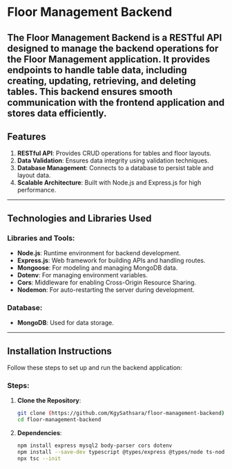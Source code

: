# Floor Management Backend

The **Floor Management Backend** is a RESTful API designed to manage the backend operations for the Floor Management application. It provides endpoints to handle table data, including creating, updating, retrieving, and deleting tables. This backend ensures smooth communication with the frontend application and stores data efficiently.
---

## Features
1. **RESTful API**: Provides CRUD operations for tables and floor layouts.
2. **Data Validation**: Ensures data integrity using validation techniques.
3. **Database Management**: Connects to a database to persist table and layout data.
4. **Scalable Architecture**: Built with Node.js and Express.js for high performance.
---

## Technologies and Libraries Used

### **Libraries and Tools**:
- **Node.js**: Runtime environment for backend development.
- **Express.js**: Web framework for building APIs and handling routes.
- **Mongoose**: For modeling and managing MongoDB data.
- **Dotenv**: For managing environment variables.
- **Cors**: Middleware for enabling Cross-Origin Resource Sharing.
- **Nodemon**: For auto-restarting the server during development.

### **Database**:
- **MongoDB**: Used for data storage.
---

## Installation Instructions

Follow these steps to set up and run the backend application:

### Steps:
1. **Clone the Repository**:
   ```bash
   git clone (https://github.com/KgySathsara/floor-management-backend)
   cd floor-management-backend
2. **Dependencies**:
   ```bash
   npm install express mysql2 body-parser cors dotenv
   npm install --save-dev typescript @types/express @types/node ts-node
   npx tsc --init
   
